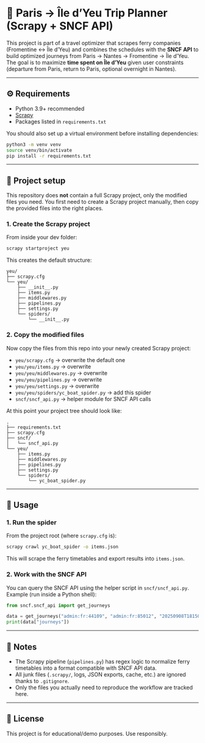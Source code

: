 # 🚤 Paris → Île d’Yeu Trip Planner (Scrapy + SNCF API)

This project is part of a travel optimizer that scrapes ferry companies (Fromentine ↔ Île d’Yeu) and combines the schedules with the **SNCF API** to build optimized journeys from Paris → Nantes → Fromentine → Île d’Yeu.  
The goal is to maximize **time spent on Île d’Yeu** given user constraints (departure from Paris, return to Paris, optional overnight in Nantes).

---

## ⚙️ Requirements

- Python 3.9+ recommended  
- [Scrapy](https://scrapy.org/)  
- Packages listed in `requirements.txt`  

You should also set up a virtual environment before installing dependencies:

```bash
python3 -m venv venv
source venv/bin/activate
pip install -r requirements.txt
````

---

## 📂 Project setup

This repository does **not** contain a full Scrapy project, only the modified files you need.
You first need to create a Scrapy project manually, then copy the provided files into the right places.

### 1. Create the Scrapy project

From inside your dev folder:

```bash
scrapy startproject yeu
```

This creates the default structure:

```
yeu/
├── scrapy.cfg
└── yeu/
    ├── __init__.py
    ├── items.py
    ├── middlewares.py
    ├── pipelines.py
    ├── settings.py
    └── spiders/
        └── __init__.py
```

### 2. Copy the modified files

Now copy the files from this repo into your newly created Scrapy project:

* `yeu/scrapy.cfg` → overwrite the default one
* `yeu/yeu/items.py` → overwrite
* `yeu/yeu/middlewares.py` → overwrite
* `yeu/yeu/pipelines.py` → overwrite
* `yeu/yeu/settings.py` → overwrite
* `yeu/yeu/spiders/yc_boat_spider.py` → add this spider
* `sncf/sncf_api.py` → helper module for SNCF API calls

At this point your project tree should look like:

```
.
├── requirements.txt
├── scrapy.cfg
├── sncf/
│   └── sncf_api.py
└── yeu/
    ├── items.py
    ├── middlewares.py
    ├── pipelines.py
    ├── settings.py
    └── spiders/
        └── yc_boat_spider.py
```

---

## 🏃 Usage

### 1. Run the spider

From the project root (where `scrapy.cfg` is):

```bash
scrapy crawl yc_boat_spider -o items.json
```

This will scrape the ferry timetables and export results into `items.json`.

### 2. Work with the SNCF API

You can query the SNCF API using the helper script in `sncf/sncf_api.py`.
Example (run inside a Python shell):

```python
from sncf.sncf_api import get_journeys

data = get_journeys("admin:fr:44109", "admin:fr:85012", "20250908T181500")
print(data["journeys"])
```

---

## 📝 Notes

* The Scrapy pipeline (`pipelines.py`) has regex logic to normalize ferry timetables into a format compatible with SNCF API data.
* All junk files (`.scrapy/`, logs, JSON exports, cache, etc.) are ignored thanks to `.gitignore`.
* Only the files you actually need to reproduce the workflow are tracked here.

---

## 📜 License

This project is for educational/demo purposes. Use responsibly.



